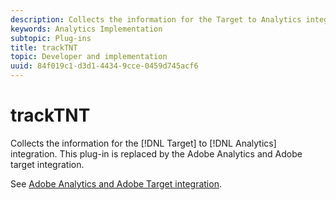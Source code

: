```yaml
---
description: Collects the information for the Target to Analytics integration. This plug-in is replaced by the Adobe Analytics and Adobe target integration.
keywords: Analytics Implementation
subtopic: Plug-ins
title: trackTNT
topic: Developer and implementation
uuid: 84f019c1-d3d1-4434-9cce-0459d745acf6
---
```


# trackTNT

Collects the information for the [!DNL Target] to [!DNL Analytics] integration. This plug-in is replaced by the Adobe Analytics and Adobe target integration.

See [Adobe Analytics and Adobe Target integration](https://marketing.adobe.com/resources/help/en_US/target/a4t/).
